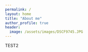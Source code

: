 ```yaml
---
permalink: /
layout: home
title: "About me"
author_profile: true
header:
  image: /assets/images/DSCF9745.JPG
---
```


TEST2

